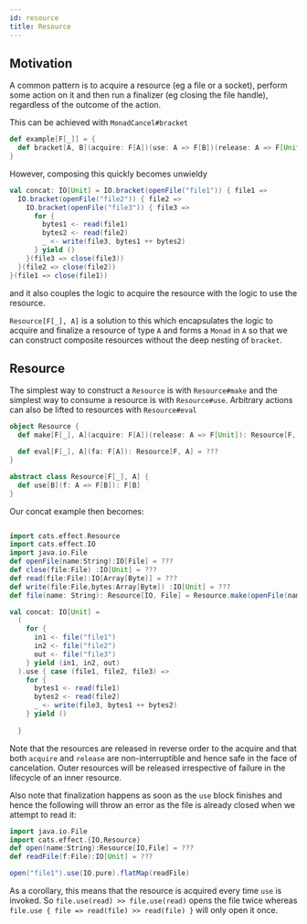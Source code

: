 ```yaml
---
id: resource
title: Resource
---
```


## Motivation

A common pattern is to acquire a resource (eg a file or a socket), perform
some action on it and then run a finalizer (eg closing the file handle),
regardless of the outcome of the action.

This can be achieved with `MonadCancel#bracket`

```scala mdoc:compile-only
def example[F[_]] = {
  def bracket[A, B](acquire: F[A])(use: A => F[B])(release: A => F[Unit]): F[B] = ???
}
```

However, composing this quickly becomes unwieldy

```scala
val concat: IO[Unit] = IO.bracket(openFile("file1")) { file1 =>
  IO.bracket(openFile("file2")) { file2 =>
    IO.bracket(openFile("file3")) { file3 =>
      for {
        bytes1 <- read(file1)
        bytes2 <- read(file2)
        _ <- write(file3, bytes1 ++ bytes2)
      } yield ()
    }(file3 => close(file3))
  }(file2 => close(file2))
}(file1 => close(file1))
```

and it also couples the logic to acquire the resource with the logic to use
the resource.

`Resource[F[_], A]` is a solution to this which encapsulates the logic
to acquire and finalize a resource of type `A` and forms a `Monad`
in `A` so that we can construct composite resources without the
deep nesting of `bracket`.

## Resource

The simplest way to construct a `Resource` is with `Resource#make` and the simplest way to
consume a resource is with `Resource#use`. Arbitrary actions can also be lifted to
resources with `Resource#eval`

```scala mdoc:silent:reset
object Resource {
  def make[F[_], A](acquire: F[A])(release: A => F[Unit]): Resource[F, A] = ???

  def eval[F[_], A](fa: F[A]): Resource[F, A] = ???
}

abstract class Resource[F[_], A] {
  def use[B](f: A => F[B]): F[B]
}
```

Our concat example then becomes:
```scala mdoc:invisible:reset
```

```scala mdoc:compile-only
import cats.effect.Resource
import cats.effect.IO
import java.io.File
def openFile(name:String):IO[File] = ???
def close(file:File) :IO[Unit] = ???
def read(file:File):IO[Array[Byte]] = ???
def write(file:File,bytes:Array[Byte]) :IO[Unit] = ???
def file(name: String): Resource[IO, File] = Resource.make(openFile(name))(file => close(file))

val concat: IO[Unit] =
  (
    for {
      in1 <- file("file1")
      in2 <- file("file2")
      out <- file("file3")
    } yield (in1, in2, out)
  ).use { case (file1, file2, file3) =>
    for {
      bytes1 <- read(file1)
      bytes2 <- read(file2)
      _ <- write(file3, bytes1 ++ bytes2)
    } yield ()
  
  }
```

Note that the resources are released in reverse order to the acquire and that
both `acquire` and `release` are non-interruptible and hence safe in the face of
cancelation. Outer resources will be released irrespective of failure in the
lifecycle of an inner resource.

Also note that finalization happens as soon as the `use` block finishes and
hence the following will throw an error as the file is already closed when we
attempt to read it:
```scala mdoc:invisible
import java.io.File
import cats.effect.{IO,Resource}
def open(name:String):Resource[IO,File] = ???
def readFile(f:File):IO[Unit] = ???
```

```scala mdoc:compile-only
open("file1").use(IO.pure).flatMap(readFile)
```
As a corollary, this means that the resource is acquired every time `use` is invoked.
So `file.use(read) >> file.use(read)` opens the file twice whereas
`file.use { file => read(file) >> read(file) }` will only open it once.
